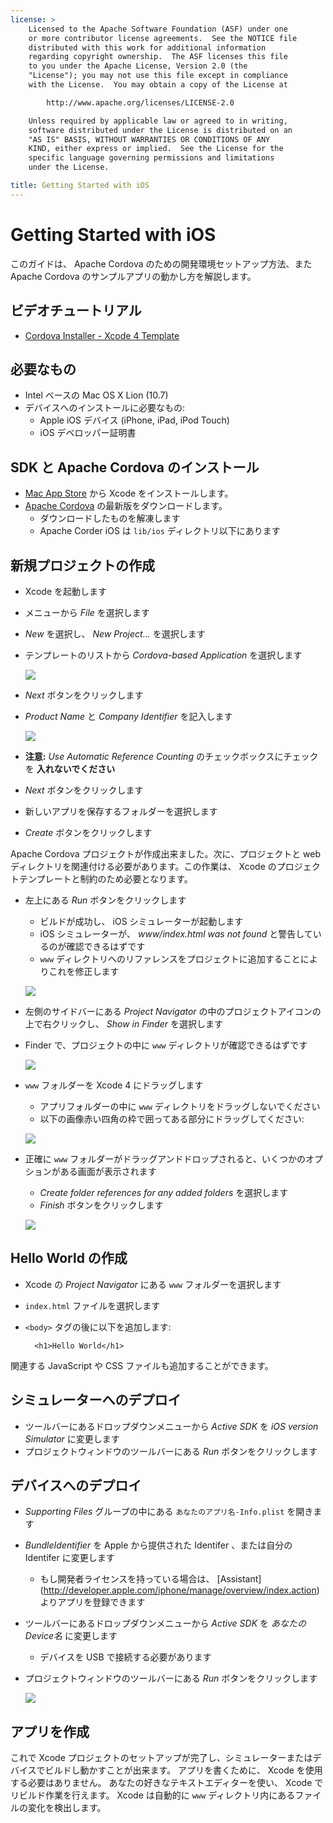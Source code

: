 ```yaml
---
license: >
    Licensed to the Apache Software Foundation (ASF) under one
    or more contributor license agreements.  See the NOTICE file
    distributed with this work for additional information
    regarding copyright ownership.  The ASF licenses this file
    to you under the Apache License, Version 2.0 (the
    "License"); you may not use this file except in compliance
    with the License.  You may obtain a copy of the License at

        http://www.apache.org/licenses/LICENSE-2.0

    Unless required by applicable law or agreed to in writing,
    software distributed under the License is distributed on an
    "AS IS" BASIS, WITHOUT WARRANTIES OR CONDITIONS OF ANY
    KIND, either express or implied.  See the License for the
    specific language governing permissions and limitations
    under the License.

title: Getting Started with iOS
---
```


Getting Started with iOS
========================

このガイドは、 Apache Cordova のための開発環境セットアップ方法、また Apache Cordova のサンプルアプリの動かし方を解説します。

ビデオチュートリアル
----------------

- [Cordova Installer - Xcode 4 Template](http://www.youtube.com/v/R9zktJUN7AI?autoplay=1)


必要なもの
---------------
- Intel ベースの Mac OS X Lion (10.7)
- デバイスへのインストールに必要なもの:
    - Apple iOS デバイス (iPhone, iPad, iPod Touch)
    - iOS デベロッパー証明書


SDK と Apache Cordova のインストール
------------------------

- [Mac App Store](http://itunes.apple.com/us/app/xcode/id497799835?mt=12) から Xcode をインストールします。
- [Apache Cordova](http://phonegap.com/download) の最新版をダウンロードします。
    - ダウンロードしたものを解凍します
    - Apache Corder iOS は `lib/ios` ディレクトリ以下にあります


新規プロジェクトの作成
--------------------

- Xcode を起動します
- メニューから _File_ を選択します
- _New_ を選択し、 _New Project..._ を選択します
- テンプレートのリストから _Cordova-based Application_ を選択します

    ![](img/guide/getting-started/ios/XCode4-templates.png)

- _Next_ ボタンをクリックします
- _Product Name_ と _Company Identifier_ を記入します

    ![](img/guide/getting-started/ios/xcode4-name_your_app.png)

- **注意:** _Use Automatic Reference Counting_ のチェックボックスにチェックを **入れないでください**
- _Next_ ボタンをクリックします
- 新しいアプリを保存するフォルダーを選択します
- _Create_ ボタンをクリックします

Apache Cordova プロジェクトが作成出来ました。次に、プロジェクトと web ディレクトリを関連付ける必要があります。この作業は、 Xcode のプロジェクトテンプレートと制約のため必要となります。

- 左上にある _Run_ ボタンをクリックします
    - ビルドが成功し、 iOS シミュレーターが起動します
    - iOS シミュレーターが、 _www/index.html was not found_ と警告しているのが確認できるはずです
    - `www` ディレクトリへのリファレンスをプロジェクトに追加することによりこれを修正します

    ![](img/guide/getting-started/ios/index-not-found.png)

- 左側のサイドバーにある _Project Navigator_ の中のプロジェクトアイコンの上で右クリックし、 _Show in Finder_ を選択します
- Finder で、プロジェクトの中に `www` ディレクトリが確認できるはずです

    ![](img/guide/getting-started/ios/www-folder.png)

- `www` フォルダーを Xcode 4 にドラッグします
    - アプリフォルダーの中に `www` ディレクトリをドラッグしないでください
    - 以下の画像赤い四角の枠で囲ってある部分にドラッグしてください:

    ![](img/guide/getting-started/ios/project.jpg)

- 正確に `www` フォルダーがドラッグアンドドロップされると、いくつかのオプションがある画面が表示されます
    - _Create folder references for any added folders_ を選択します
    - _Finish_ ボタンをクリックします

    ![](img/guide/getting-started/ios/create-folder-reference.png)

Hello World の作成
--------------

- Xcode の _Project Navigator_ にある `www` フォルダーを選択します
- `index.html` ファイルを選択します
- `<body>` タグの後に以下を追加します:

        <h1>Hello World</h1>

関連する JavaScript や CSS ファイルも追加することができます。


シミュレーターへのデプロイ
-----------------------

- ツールバーにあるドロップダウンメニューから _Active SDK_ を _iOS version Simulator_ に変更します
- プロジェクトウィンドウのツールバーにある _Run_ ボタンをクリックします


デバイスへのデプロイ
--------------------

- _Supporting Files_ グループの中にある `あなたのアプリ名-Info.plist` を開きます
- _BundleIdentifier_ を Apple から提供された Identifer 、または自分の Identifer に変更します
    - もし開発者ライセンスを持っている場合は、 [Assistant] (http://developer.apple.com/iphone/manage/overview/index.action) よりアプリを登録できます
- ツールバーにあるドロップダウンメニューから _Active SDK_ を _あなたのDevice名_ に変更します
    - デバイスを USB で接続する必要があります
- プロジェクトウィンドウのツールバーにある _Run_ ボタンをクリックします

    ![](img/guide/getting-started/ios/HelloWorldiPhone4.png)


アプリを作成
--------------

これで Xcode プロジェクトのセットアップが完了し、シミュレーターまたはデバイスでビルドし動かすことが出来ます。
アプリを書くために、 Xcode を使用する必要はありません。
あなたの好きなテキストエディターを使い、 Xcode でリビルド作業を行えます。
Xcode は自動的に `www` ディレクトリ内にあるファイルの変化を検出します。
